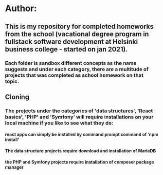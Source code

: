 # Author: 

## This is my repository for completed homeworks from the school (vacational degree program in fullstack software development at Helsinki business college - started on jan 2021).


### Each folder is sandbox different concepts as the name suggests and under each category, there are a multitude of projects that was completed as school homework on that topic.

## Cloning

### The projects under the categories of 'data structures', 'React basics', 'PHP' and 'Symfony' will require installations on your local machine if you like to see what they do:

#### react apps can simply be installed by command prompt command of 'npm install'
#### The data structure projects require download and installation of MariaDB
#### the PHP and Symfony projects require installation of composer package manager 
